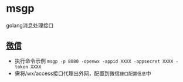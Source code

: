 # msgp
golang消息处理接口

## [微信](https://github.com/FateKFW/msgp/tree/master/src/wechat)
- 执行命令示例 `msgp -p 8080 -openwx -appid XXXX -appsecret XXXX -token XXXX`
- 需将/wx/access接口代理出外网，配置到微信`接口配置信息`中
